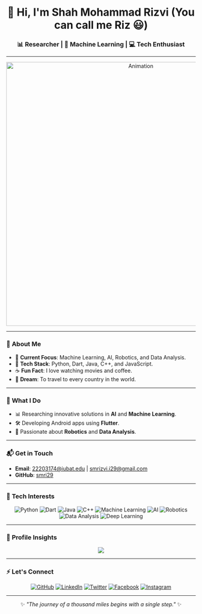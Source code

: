 <div align="center">

# 👋 Hi, I'm Shah Mohammad Rizvi (You can call me Riz 😃)  
### 📊 Researcher | 🌱 Machine Learning | 💻 Tech Enthusiast

---

<img src="neural.gif" alt="Animation" width="700px" height="auto">

</div>

---

### 👀 **About Me**
- 🔭 **Current Focus**: Machine Learning, AI, Robotics, and Data Analysis.  
- 🌟 **Tech Stack**: Python, Dart, Java, C++, and JavaScript.  
- ☕ **Fun Fact**: I love watching movies and coffee.  
- 🎯 **Dream**: To travel to every country in the world.  

---

### 🌱 **What I Do**
- 📊 Researching innovative solutions in **AI** and **Machine Learning**.  
- 🛠️ Developing Android apps using **Flutter**.  
- 🤖 Passionate about **Robotics** and **Data Analysis**.  

---

### 📬 **Get in Touch**
- **Email**: [22203174@iubat.edu](mailto:22203174@iubat.edu) | [smrizvi.i29@gmail.com](mailto:smrizvi.i29@gmail.com)  
- **GitHub**: [smri29](https://github.com/smri29)

---

### 🧠 **Tech Interests**

<div align="center">

![Python](https://img.shields.io/badge/-Python-3776AB?logo=python&logoColor=white&style=for-the-badge)
![Dart](https://img.shields.io/badge/-Dart-0175C2?logo=dart&logoColor=white&style=for-the-badge)
![Java](https://img.shields.io/badge/-Java-007396?logo=java&logoColor=white&style=for-the-badge)
![C++](https://img.shields.io/badge/-C++-00599C?logo=cplusplus&logoColor=white&style=for-the-badge)
![Machine Learning](https://img.shields.io/badge/-Machine%20Learning-FF6F00?logo=deeplearning-dot-ai&logoColor=white&style=for-the-badge)
![AI](https://img.shields.io/badge/-Artificial%20Intelligence-4B0082?logo=openai&logoColor=white&style=for-the-badge)
![Robotics](https://img.shields.io/badge/-Robotics-FF4500?logo=robotframework&logoColor=white&style=for-the-badge)
![Data Analysis](https://img.shields.io/badge/-Data%20Analysis-1E90FF?logo=tableau&logoColor=white&style=for-the-badge)
![Deep Learning](https://img.shields.io/badge/-Deep%20Learning-8A2BE2?logo=deeplearning-dot-ai&logoColor=white&style=for-the-badge)

</div>

---

### 🌟 **Profile Insights**
<div align="center">
  
[![](https://visitcount.itsvg.in/api?id=smri29&label=Profile%20Views&color=8&icon=0&pretty=true)](https://visitcount.itsvg.in)

</div>

---

### ⚡ **Let's Connect**
<div align="center">

[![GitHub](https://img.shields.io/badge/-GitHub-181717?logo=github&logoColor=white&style=for-the-badge)](https://github.com/smri29)
[![LinkedIn](https://img.shields.io/badge/-LinkedIn-0077B5?logo=linkedin&logoColor=white&style=for-the-badge)](https://linkedin.com/in/smri29)
[![Twitter](https://img.shields.io/badge/-Twitter-1DA1F2?logo=twitter&logoColor=white&style=for-the-badge)](https://twitter.com/smr_i29)
[![Facebook](https://img.shields.io/badge/-Facebook-1877F2?logo=facebook&logoColor=white&style=for-the-badge)](https://www.facebook.com/Shah.Mohammad.Rizvi)
[![Instagram](https://img.shields.io/badge/-Instagram-E4405F?logo=instagram&logoColor=white&style=for-the-badge)](https://www.instagram.com/smr_i29/)

</div>

---

<div align="center">

✨ *"The journey of a thousand miles begins with a single step."* ✨

</div>


<!---
smri29/smri29 is a ✨ special ✨ repository because its `README.md` (this file) appears on your GitHub profile.
You can click the Preview link to take a look at your changes.
--->
